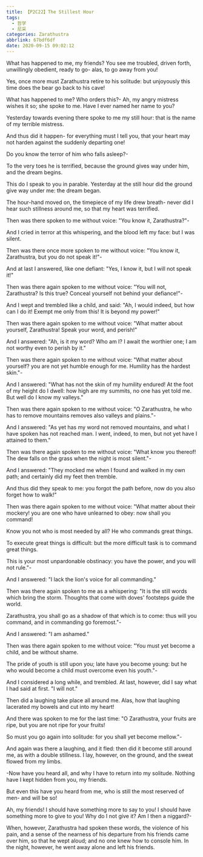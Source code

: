 ```yaml
---
title: 【P2C22】The Stillest Hour
tags:
  - 哲学
  - 尼采
categories: Zarathustra
abbrlink: 67bdf6df
date: 2020-09-15 09:02:12
---
```

What has happened to me, my friends? You see me troubled, driven forth, unwillingly obedient, ready to go- alas, to go away from you!

Yes, once more must Zarathustra retire to his solitude: but unjoyously this time does the bear go back to his cave!

What has happened to me? Who orders this?- Ah, my angry mistress wishes it so; she spoke to me. Have I ever named her name to you?
<!-- more -->
Yesterday towards evening there spoke to me my still hour: that is the name of my terrible mistress.

And thus did it happen- for everything must I tell you, that your heart may not harden against the suddenly departing one!

Do you know the terror of him who falls asleep?-

To the very toes he is terrified, because the ground gives way under him, and the dream begins.

This do I speak to you in parable. Yesterday at the still hour did the ground give way under me: the dream began.

The hour-hand moved on, the timepiece of my life drew breath- never did I hear such stillness around me, so that my heart was terrified.

Then was there spoken to me without voice: "You know it, Zarathustra?"-

And I cried in terror at this whispering, and the blood left my face: but I was silent.

Then was there once more spoken to me without voice: "You know it, Zarathustra, but you do not speak it!"-

And at last I answered, like one defiant: "Yes, I know it, but I will not speak it!"

Then was there again spoken to me without voice: "You will not, Zarathustra? Is this true? Conceal yourself not behind your defiance!"-

And I wept and trembled like a child, and said: "Ah, I would indeed, but how can I do it! Exempt me only from this! It is beyond my power!"

Then was there again spoken to me without voice: "What matter about yourself, Zarathustra! Speak your word, and perish!"

And I answered: "Ah, is it my word? Who am I? I await the worthier one; I am not worthy even to perish by it."

Then was there again spoken to me without voice: "What matter about yourself? you are not yet humble enough for me. Humility has the hardest skin."-

And I answered: "What has not the skin of my humility endured! At the foot of my height do I dwell: how high are my summits, no one has yet told me. But well do I know my valleys."

Then was there again spoken to me without voice: "O Zarathustra, he who has to remove mountains removes also valleys and plains."-

And I answered: "As yet has my word not removed mountains, and what I have spoken has not reached man. I went, indeed, to men, but not yet have I attained to them."

Then was there again spoken to me without voice: "What know you thereof! The dew falls on the grass when the night is most silent."-

And I answered: "They mocked me when I found and walked in my own path; and certainly did my feet then tremble.

And thus did they speak to me: you forgot the path before, now do you also forget how to walk!"

Then was there again spoken to me without voice: "What matter about their mockery! you are one who have unlearned to obey: now shall you command!

Know you not who is most needed by all? He who commands great things.

To execute great things is difficult: but the more difficult task is to command great things.

This is your most unpardonable obstinacy: you have the power, and you will not rule."-

And I answered: "I lack the lion's voice for all commanding."

Then was there again spoken to me as a whispering: "It is the still words which bring the storm. Thoughts that come with doves' footsteps guide the world.

Zarathustra, you shall go as a shadow of that which is to come: thus will you command, and in commanding go foremost."-

And I answered: "I am ashamed."

Then was there again spoken to me without voice: "You must yet become a child, and be without shame.

The pride of youth is still upon you; late have you become young: but he who would become a child must overcome even his youth."-

And I considered a long while, and trembled. At last, however, did I say what I had said at first. "I will not."

Then did a laughing take place all around me. Alas, how that laughing lacerated my bowels and cut into my heart!

And there was spoken to me for the last time: "O Zarathustra, your fruits are ripe, but you are not ripe for your fruits!

So must you go again into solitude: for you shall yet become mellow."-

And again was there a laughing, and it fled: then did it become still around me, as with a double stillness. I lay, however, on the ground, and the sweat flowed from my limbs.

-Now have you heard all, and why I have to return into my solitude. Nothing have I kept hidden from you, my friends.

But even this have you heard from me, who is still the most reserved of men- and will be so!

Ah, my friends! I should have something more to say to you! I should have something more to give to you! Why do I not give it? Am I then a niggard?-

When, however, Zarathustra had spoken these words, the violence of his pain, and a sense of the nearness of his departure from his friends came over him, so that he wept aloud; and no one knew how to console him. In the night, however, he went away alone and left his friends.
